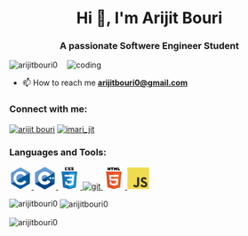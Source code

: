 <h1 align="center">Hi 👋, I'm Arijit Bouri</h1>
<h3 align="center">A passionate Softwere Engineer Student</h3>

<img align="right" alt="coding" width="400" src="https://user-images.githubusercontent.com/55389276/140866485-8fb1c876-9a8f-4d6a-98dc-08c4981eaf70.gif">

<p align="left"> <img src="https://komarev.com/ghpvc/?username=arijitbouri0&label=Profile%20views&color=0e75b6&style=flat" alt="arijitbouri0" /> </p>

- 📫 How to reach me **arijitbouri0@gmail.com**

<h3 align="left">Connect with me:</h3>
<p align="left">
<a href="https://linkedin.com/in/arijit bouri" target="blank"><img align="center" src="https://raw.githubusercontent.com/rahuldkjain/github-profile-readme-generator/master/src/images/icons/Social/linked-in-alt.svg" alt="arijit bouri" height="30" width="40" /></a>
<a href="https://instagram.com/imari_jit" target="blank"><img align="center" src="https://raw.githubusercontent.com/rahuldkjain/github-profile-readme-generator/master/src/images/icons/Social/instagram.svg" alt="imari_jit" height="30" width="40" /></a>
</p>

<h3 align="left">Languages and Tools:</h3>
<p align="left"> <a href="https://www.cprogramming.com/" target="_blank" rel="noreferrer"> <img src="https://raw.githubusercontent.com/devicons/devicon/master/icons/c/c-original.svg" alt="c" width="40" height="40"/> </a> <a href="https://www.w3schools.com/cpp/" target="_blank" rel="noreferrer"> <img src="https://raw.githubusercontent.com/devicons/devicon/master/icons/cplusplus/cplusplus-original.svg" alt="cplusplus" width="40" height="40"/> </a> <a href="https://www.w3schools.com/css/" target="_blank" rel="noreferrer"> <img src="https://raw.githubusercontent.com/devicons/devicon/master/icons/css3/css3-original-wordmark.svg" alt="css3" width="40" height="40"/> </a> <a href="https://git-scm.com/" target="_blank" rel="noreferrer"> <img src="https://www.vectorlogo.zone/logos/git-scm/git-scm-icon.svg" alt="git" width="40" height="40"/> </a> <a href="https://www.w3.org/html/" target="_blank" rel="noreferrer"> <img src="https://raw.githubusercontent.com/devicons/devicon/master/icons/html5/html5-original-wordmark.svg" alt="html5" width="40" height="40"/> </a> <a href="https://developer.mozilla.org/en-US/docs/Web/JavaScript" target="_blank" rel="noreferrer"> <img src="https://raw.githubusercontent.com/devicons/devicon/master/icons/javascript/javascript-original.svg" alt="javascript" width="40" height="40"/> </a> </p>

<p><img align="left" src="https://github-readme-stats.vercel.app/api/top-langs?username=arijitbouri0&show_icons=true&locale=en&layout=compact" alt="arijitbouri0" /></p>

<p>&nbsp;<img align="center" src="https://github-readme-stats.vercel.app/api?username=arijitbouri0&show_icons=true&locale=en" alt="arijitbouri0" /></p>

<p><img align="center" src="https://github-readme-streak-stats.herokuapp.com/?user=arijitbouri0&" alt="arijitbouri0" /></p>
